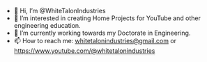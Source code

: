 - 👋 Hi, I’m @WhiteTalonIndustries
- 👀 I’m interested in creating Home Projects for YouTube and other engineering education.
- 🌱 I’m currently working towards my Doctorate in Engineering.
- 📫 How to reach me: whitetalonindustries@gmail.com or https://www.youtube.com/@whitetalonindustries

<!---
WhiteTalonIndustries/WhiteTalonIndustries is a ✨ special ✨ repository because its `README.md` (this file) appears on your GitHub profile.
You can click the Preview link to take a look at your changes.
--->
